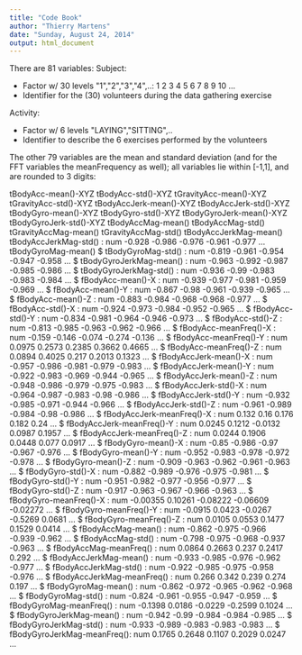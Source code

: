 ```yaml
---
title: "Code Book"
author: "Thierry Martens"
date: "Sunday, August 24, 2014"
output: html_document
---
```


There are 81 variables:
Subject: 
 - Factor w/ 30 levels "1","2","3","4",..: 1 2 3 4 5 6 7 8 9 10 ...
 - Identifier for the (30) volunteers during the data gathering exercise
 
Activity: 
 - Factor w/ 6 levels "LAYING","SITTING",..
 - Identifier to describe the 6 exercises performed by the volunteers
 
The other 79 variables are the mean and standard deviation (and for the FFT variables the meanFrequency as well);
all variables lie within [-1,1], and are rounded to 3 digits:

tBodyAcc-mean()-XYZ
tBodyAcc-std()-XYZ
tGravityAcc-mean()-XYZ
tGravityAcc-std()-XYZ
tBodyAccJerk-mean()-XYZ
tBodyAccJerk-std()-XYZ
tBodyGyro-mean()-XYZ
tBodyGyro-std()-XYZ
tBodyGyroJerk-mean()-XYZ
tBodyGyroJerk-std()-XYZ
tBodyAccMag-mean()
tBodyAccMag-std()
tGravityAccMag-mean()
tGravityAccMag-std() 
tBodyAccJerkMag-mean() 
tBodyAccJerkMag-std()      : num  -0.928 -0.986 -0.976 -0.961 -0.977 ...
tBodyGyroMag-mean()
 $ tBodyGyroMag-std()         : num  -0.819 -0.961 -0.954 -0.947 -0.958 ...
 $ tBodyGyroJerkMag-mean()    : num  -0.963 -0.992 -0.987 -0.985 -0.986 ...
 $ tBodyGyroJerkMag-std()     : num  -0.936 -0.99 -0.983 -0.983 -0.984 ...
 $ fBodyAcc-mean()-X          : num  -0.939 -0.977 -0.981 -0.959 -0.969 ...
 $ fBodyAcc-mean()-Y          : num  -0.867 -0.98 -0.961 -0.939 -0.965 ...
 $ fBodyAcc-mean()-Z          : num  -0.883 -0.984 -0.968 -0.968 -0.977 ...
 $ fBodyAcc-std()-X           : num  -0.924 -0.973 -0.984 -0.952 -0.965 ...
 $ fBodyAcc-std()-Y           : num  -0.834 -0.981 -0.964 -0.946 -0.973 ...
 $ fBodyAcc-std()-Z           : num  -0.813 -0.985 -0.963 -0.962 -0.966 ...
 $ fBodyAcc-meanFreq()-X      : num  -0.159 -0.146 -0.074 -0.274 -0.136 ...
 $ fBodyAcc-meanFreq()-Y      : num  0.0975 0.2573 0.2385 0.3662 0.4665 ...
 $ fBodyAcc-meanFreq()-Z      : num  0.0894 0.4025 0.217 0.2013 0.1323 ...
 $ fBodyAccJerk-mean()-X      : num  -0.957 -0.986 -0.981 -0.979 -0.983 ...
 $ fBodyAccJerk-mean()-Y      : num  -0.922 -0.983 -0.969 -0.944 -0.965 ...
 $ fBodyAccJerk-mean()-Z      : num  -0.948 -0.986 -0.979 -0.975 -0.983 ...
 $ fBodyAccJerk-std()-X       : num  -0.964 -0.987 -0.983 -0.98 -0.986 ...
 $ fBodyAccJerk-std()-Y       : num  -0.932 -0.985 -0.971 -0.944 -0.966 ...
 $ fBodyAccJerk-std()-Z       : num  -0.961 -0.989 -0.984 -0.98 -0.986 ...
 $ fBodyAccJerk-meanFreq()-X  : num  0.132 0.16 0.176 0.182 0.24 ...
 $ fBodyAccJerk-meanFreq()-Y  : num  0.0245 0.1212 -0.0132 0.0987 0.1957 ...
 $ fBodyAccJerk-meanFreq()-Z  : num  0.0244 0.1906 0.0448 0.077 0.0917 ...
 $ fBodyGyro-mean()-X         : num  -0.85 -0.986 -0.97 -0.967 -0.976 ...
 $ fBodyGyro-mean()-Y         : num  -0.952 -0.983 -0.978 -0.972 -0.978 ...
 $ fBodyGyro-mean()-Z         : num  -0.909 -0.963 -0.962 -0.961 -0.963 ...
 $ fBodyGyro-std()-X          : num  -0.882 -0.989 -0.976 -0.975 -0.981 ...
 $ fBodyGyro-std()-Y          : num  -0.951 -0.982 -0.977 -0.956 -0.977 ...
 $ fBodyGyro-std()-Z          : num  -0.917 -0.963 -0.967 -0.966 -0.963 ...
 $ fBodyGyro-meanFreq()-X     : num  -0.00355 0.10261 -0.08222 -0.06609 -0.02272 ...
 $ fBodyGyro-meanFreq()-Y     : num  -0.0915 0.0423 -0.0267 -0.5269 0.0681 ...
 $ fBodyGyro-meanFreq()-Z     : num  0.0105 0.0553 0.1477 0.1529 0.0414 ...
 $ fBodyAccMag-mean()         : num  -0.862 -0.975 -0.966 -0.939 -0.962 ...
 $ fBodyAccMag-std()          : num  -0.798 -0.975 -0.968 -0.937 -0.963 ...
 $ fBodyAccMag-meanFreq()     : num  0.0864 0.2663 0.237 0.2417 0.292 ...
 $ fBodyAccJerkMag-mean()     : num  -0.933 -0.985 -0.976 -0.962 -0.977 ...
 $ fBodyAccJerkMag-std()      : num  -0.922 -0.985 -0.975 -0.958 -0.976 ...
 $ fBodyAccJerkMag-meanFreq() : num  0.266 0.342 0.239 0.274 0.197 ...
 $ fBodyGyroMag-mean()        : num  -0.862 -0.972 -0.965 -0.962 -0.968 ...
 $ fBodyGyroMag-std()         : num  -0.824 -0.961 -0.955 -0.947 -0.959 ...
 $ fBodyGyroMag-meanFreq()    : num  -0.1398 0.0186 -0.0229 -0.2599 0.1024 ...
 $ fBodyGyroJerkMag-mean()    : num  -0.942 -0.99 -0.984 -0.984 -0.985 ...
 $ fBodyGyroJerkMag-std()     : num  -0.933 -0.989 -0.983 -0.983 -0.983 ...
 $ fBodyGyroJerkMag-meanFreq(): num  0.1765 0.2648 0.1107 0.2029 0.0247 ...
